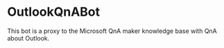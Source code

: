 # OutlookQnABot
This bot is a proxy to the Microsoft QnA maker knowledge base with QnA about Outlook. 
